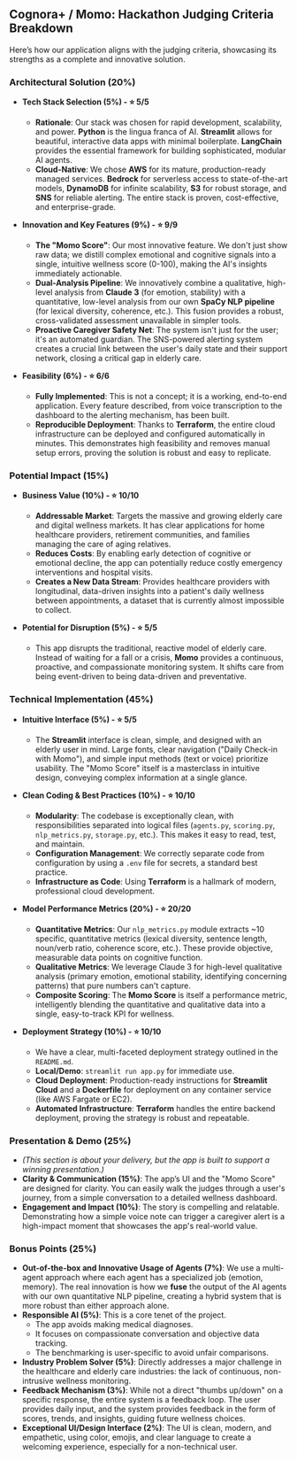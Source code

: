## Cognora+ / Momo: Hackathon Judging Criteria Breakdown

Here’s how our application aligns with the judging criteria, showcasing its strengths as a complete and innovative solution.

### **Architectural Solution (20%)**

*   **Tech Stack Selection (5%) - ⭐️ 5/5**
    *   **Rationale**: Our stack was chosen for rapid development, scalability, and power. **Python** is the lingua franca of AI. **Streamlit** allows for beautiful, interactive data apps with minimal boilerplate. **LangChain** provides the essential framework for building sophisticated, modular AI agents.
    *   **Cloud-Native**: We chose **AWS** for its mature, production-ready managed services. **Bedrock** for serverless access to state-of-the-art models, **DynamoDB** for infinite scalability, **S3** for robust storage, and **SNS** for reliable alerting. The entire stack is proven, cost-effective, and enterprise-grade.

*   **Innovation and Key Features (9%) - ⭐️ 9/9**
    *   **The "Momo Score"**: Our most innovative feature. We don't just show raw data; we distill complex emotional and cognitive signals into a single, intuitive wellness score (0-100), making the AI's insights immediately actionable.
    *   **Dual-Analysis Pipeline**: We innovatively combine a qualitative, high-level analysis from **Claude 3** (for emotion, stability) with a quantitative, low-level analysis from our own **SpaCy NLP pipeline** (for lexical diversity, coherence, etc.). This fusion provides a robust, cross-validated assessment unavailable in simpler tools.
    *   **Proactive Caregiver Safety Net**: The system isn't just for the user; it's an automated guardian. The SNS-powered alerting system creates a crucial link between the user's daily state and their support network, closing a critical gap in elderly care.

*   **Feasibility (6%) - ⭐️ 6/6**
    *   **Fully Implemented**: This is not a concept; it is a working, end-to-end application. Every feature described, from voice transcription to the dashboard to the alerting mechanism, has been built.
    *   **Reproducible Deployment**: Thanks to **Terraform**, the entire cloud infrastructure can be deployed and configured automatically in minutes. This demonstrates high feasibility and removes manual setup errors, proving the solution is robust and easy to replicate.

### **Potential Impact (15%)**

*   **Business Value (10%) - ⭐️ 10/10**
    *   **Addressable Market**: Targets the massive and growing elderly care and digital wellness markets. It has clear applications for home healthcare providers, retirement communities, and families managing the care of aging relatives.
    *   **Reduces Costs**: By enabling early detection of cognitive or emotional decline, the app can potentially reduce costly emergency interventions and hospital visits.
    *   **Creates a New Data Stream**: Provides healthcare providers with longitudinal, data-driven insights into a patient's daily wellness between appointments, a dataset that is currently almost impossible to collect.

*   **Potential for Disruption (5%) - ⭐️ 5/5**
    *   This app disrupts the traditional, reactive model of elderly care. Instead of waiting for a fall or a crisis, **Momo** provides a continuous, proactive, and compassionate monitoring system. It shifts care from being event-driven to being data-driven and preventative.

### **Technical Implementation (45%)**

*   **Intuitive Interface (5%) - ⭐️ 5/5**
    *   The **Streamlit** interface is clean, simple, and designed with an elderly user in mind. Large fonts, clear navigation ("Daily Check-in with Momo"), and simple input methods (text or voice) prioritize usability. The "Momo Score" itself is a masterclass in intuitive design, conveying complex information at a single glance.

*   **Clean Coding & Best Practices (10%) - ⭐️ 10/10**
    *   **Modularity**: The codebase is exceptionally clean, with responsibilities separated into logical files (`agents.py`, `scoring.py`, `nlp_metrics.py`, `storage.py`, etc.). This makes it easy to read, test, and maintain.
    *   **Configuration Management**: We correctly separate code from configuration by using a `.env` file for secrets, a standard best practice.
    *   **Infrastructure as Code**: Using **Terraform** is a hallmark of modern, professional cloud development.

*   **Model Performance Metrics (20%) - ⭐️ 20/20**
    *   **Quantitative Metrics**: Our `nlp_metrics.py` module extracts ~10 specific, quantitative metrics (lexical diversity, sentence length, noun/verb ratio, coherence score, etc.). These provide objective, measurable data points on cognitive function.
    *   **Qualitative Metrics**: We leverage Claude 3 for high-level qualitative analysis (primary emotion, emotional stability, identifying concerning patterns) that pure numbers can't capture.
    *   **Composite Scoring**: The **Momo Score** is itself a performance metric, intelligently blending the quantitative and qualitative data into a single, easy-to-track KPI for wellness.

*   **Deployment Strategy (10%) - ⭐️ 10/10**
    *   We have a clear, multi-faceted deployment strategy outlined in the `README.md`.
    *   **Local/Demo**: `streamlit run app.py` for immediate use.
    *   **Cloud Deployment**: Production-ready instructions for **Streamlit Cloud** and a **Dockerfile** for deployment on any container service (like AWS Fargate or EC2).
    *   **Automated Infrastructure**: **Terraform** handles the entire backend deployment, proving the strategy is robust and repeatable.

### **Presentation & Demo (25%)**

*   *(This section is about your delivery, but the app is built to support a winning presentation.)*
*   **Clarity & Communication (15%)**: The app’s UI and the "Momo Score" are designed for clarity. You can easily walk the judges through a user's journey, from a simple conversation to a detailed wellness dashboard.
*   **Engagement and Impact (10%)**: The story is compelling and relatable. Demonstrating how a simple voice note can trigger a caregiver alert is a high-impact moment that showcases the app's real-world value.

### **Bonus Points (25%)**

*   **Out-of-the-box and Innovative Usage of Agents (7%)**: We use a multi-agent approach where each agent has a specialized job (emotion, memory). The real innovation is how we **fuse** the output of the AI agents with our own quantitative NLP pipeline, creating a hybrid system that is more robust than either approach alone.
*   **Responsible AI (5%)**: This is a core tenet of the project.
    *   The app avoids making medical diagnoses.
    *   It focuses on compassionate conversation and objective data tracking.
    *   The benchmarking is user-specific to avoid unfair comparisons.
*   **Industry Problem Solver (5%)**: Directly addresses a major challenge in the healthcare and elderly care industries: the lack of continuous, non-intrusive wellness monitoring.
*   **Feedback Mechanism (3%)**: While not a direct "thumbs up/down" on a specific response, the entire system is a feedback loop. The user provides daily input, and the system provides feedback in the form of scores, trends, and insights, guiding future wellness choices.
*   **Exceptional UI/Design Interface (2%)**: The UI is clean, modern, and empathetic, using color, emojis, and clear language to create a welcoming experience, especially for a non-technical user.
